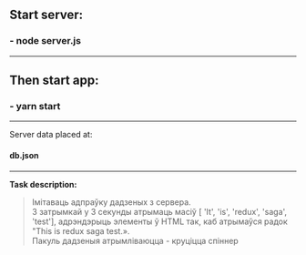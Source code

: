 ## Start server: 
### - node server.js
-----
## Then start app:
### - yarn start
-----
Server data placed at: 
#### db.json
-----
**Task description:**   
>Імітаваць адпраўку дадзеных з сервера.   
З затрымкай у 3 секунды атрымаць масіў [ 'It', 'is', 'redux', 'saga', 'test'], адрэндэрыць элементы ў HTML так, каб атрымаўся радок "This is redux saga test.».     
Пакуль дадзеныя атрымліваюцца - круціцца спіннер